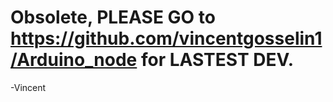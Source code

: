 # Obsolete, PLEASE GO to https://github.com/vincentgosselin1/Arduino_node for LASTEST DEV.
-Vincent

